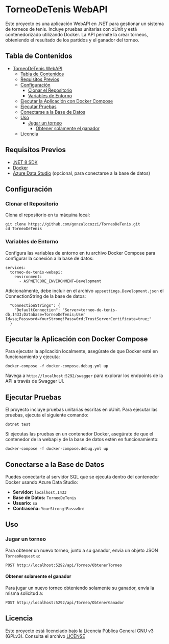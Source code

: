 TorneoDeTenis WebAPI
====================

Este proyecto es una aplicación WebAPI en .NET para gestionar un sistema de torneos de tenis. Incluye pruebas unitarias con xUnit y está contenedorizado utilizando Docker. La API permite la crear torneos, obteniendo el resultado de los partidos y el ganador del torneo.

Tabla de Contenidos
-------------------

- [TorneoDeTenis WebAPI](#torneodetenis-webapi)
  - [Tabla de Contenidos](#tabla-de-contenidos)
  - [Requisitos Previos](#requisitos-previos)
  - [Configuración](#configuración)
    - [Clonar el Repositorio](#clonar-el-repositorio)
    - [Variables de Entorno](#variables-de-entorno)
  - [Ejecutar la Aplicación con Docker Compose](#ejecutar-la-aplicación-con-docker-compose)
  - [Ejecutar Pruebas](#ejecutar-pruebas)
  - [Conectarse a la Base de Datos](#conectarse-a-la-base-de-datos)
  - [Uso](#uso)
    - [Jugar un torneo](#jugar-un-torneo)
      - [Obtener solamente el ganador](#obtener-solamente-el-ganador)
  - [Licencia](#licencia)

Requisitos Previos
------------------

*   [.NET 8 SDK](https://dotnet.microsoft.com/download/dotnet/8.0)
*   [Docker](https://www.docker.com/get-started)
*   [Azure Data Studio](https://azure.microsoft.com/en-us/services/data-studio/) (opcional, para conectarse a la base de datos)

Configuración
-------------

### Clonar el Repositorio

Clona el repositorio en tu máquina local:

    git clone https://github.com/gonzalocozzi/TorneoDeTenis.git
    cd TorneoDeTenis


### Variables de Entorno

Configura las variables de entorno en tu archivo Docker Compose para configurar la conexión a la base de datos:

    services:
      torneo-de-tenis-webapi:
        environment:
          - ASPNETCORE_ENVIRONMENT=Development


Adicionalmente, debe incluir en el archivo `appsettings.Development.json` el ConnectionString de la base de datos:

      "ConnectionStrings": {
        "DefaultConnection": "Server=torneo-de-tenis-db,1433;Database=TorneoDeTenis;User Id=sa;Password=YourStrong!Passw0rd;TrustServerCertificate=true;"
      }

Ejecutar la Aplicación con Docker Compose
-----------------------------------------

Para ejecutar la aplicación localmente, asegúrate de que Docker esté en funcionamiento y ejecuta:

    docker-compose -f docker-compose.debug.yml up


Navega a `http://localhost:5292/swagger` para explorar los endpoints de la API a través de Swagger UI.

Ejecutar Pruebas
----------------

El proyecto incluye pruebas unitarias escritas en xUnit. Para ejecutar las pruebas, ejecuta el siguiente comando:

    dotnet test


Si ejecutas las pruebas en un contenedor Docker, asegúrate de que el contenedor de la webapi y de la base de datos estén en funcionamiento:

    docker-compose -f docker-compose.debug.yml up


Conectarse a la Base de Datos
-----------------------------

Puedes conectarte al servidor SQL que se ejecuta dentro del contenedor Docker usando Azure Data Studio:

*   **Servidor:** `localhost,1433`
*   **Base de Datos:** `TorneoDeTenis`
*   **Usuario:** `sa`
*   **Contraseña:** `YourStrong!Passw0rd`

Uso
---

### Jugar un torneo

Para obtener un nuevo torneo, junto a su ganador, envía un objeto JSON `TorneoRequest` a:

    POST http://localhost:5292/api/Torneo/ObtenerTorneo


#### Obtener solamente el ganador

Para jugar un nuevo torneo obteniendo solamente su ganador, envía la misma solicitud a:

    POST http://localhost:5292/api/Torneo/ObtenerGanador


Licencia
--------

Este proyecto está licenciado bajo la Licencia Pública General GNU v3 (GPLv3). Consulta el archivo [LICENSE](LICENSE)